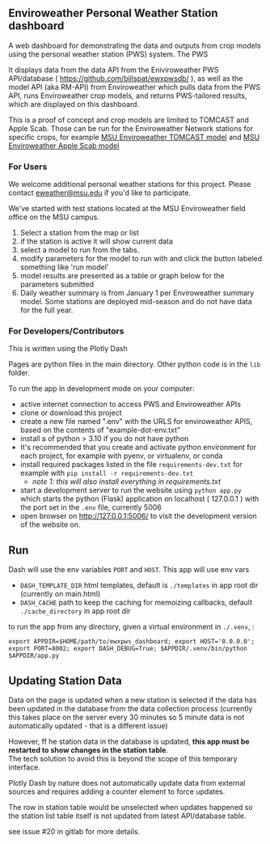## Enviroweather Personal Weather Station dashboard

A web dashboard for demonstrating the data and outputs from crop models using the personal weather station (PWS) system.  The PWS 

It displays data from the data API from the Eniviroweather PWS API/database ( https://github.com/billspat/ewxpwsdb/ ), as well as the model API (aka RM-API) from Enviroweather which pulls data from the PWS API, runs Enviroweather crop models, and returns PWS-tailored results, which are displayed on this dashboard. 

This is a proof of concept and crop models are limited to TOMCAST and Apple Scab. Those can be run for the Enviroweather Network stations for specific crops, 
for example [MSU Enviroweather TOMCAST model](https://enviroweather.msu.edu/crops/otherVeg/tomcast) and [MSU Enviroweather Apple Scab model](https://enviroweather.msu.edu/crops/apple/applescab)

### For Users

We welcome additional personal weather stations for this project.  Please contact eweather@msu.edu if you'd like to participate.  

We've started with test stations located at the MSU Enviroweather field office on the MSU campus.  

1. Select a station from the map or list
2. if the station is active it will show current data
3. select a model to run from the tabs.  
4. modify parameters for the model to run with and click the button labeled something like 'run model'
5. model results are presented as a table or graph below for the parameters submitted
6. Daily weather summary is from January 1 per Enviroweather summary model.  Some stations are deployed mid-season and do not have data for the full year. 

### For Developers/Contributors

This is written using the Plotly Dash  

Pages are python files in the main directory.   Other python code is in the `lib` folder. 

To run the app in development mode on your computer: 

- active internet connection to access PWS and Enviroweather APIs
- clone or download this project
- create a new file named ".env" with the URLS for enviroweather APIS, based on the contents of "example-dot-env.txt"  
- install a of python  > 3.10 if you do not have python
- It's recommended that you create and activate python environment for each project, for example with pyenv, or virtualenv, or conda
- install required packages listed in the file `requirements-dev.txt` for example with `pip install -r requirements-dev.txt`
  - *note 1: this will also install everything in requirements.txt*
- start a development server to run the website using `python app.py` which starts the python (Flask) application on 
  localhost ( 127.0.0.1 ) with the port set in the `.env` file, currently 5006
- open browser on http://127.0.0.1:5006/ to visit the development version of the website on.    


## Run

Dash will use the env variables `PORT` and `HOST`.  This app will use env vars 

- `DASH_TEMPLATE_DIR` html templates, default is `./templates` in app root dir (currently on main.html)
- `DASH_CACHE` path to keep the caching for memoizing callbacks, default `./cache_directory` in app root dir

to run the app from any directory, given a virtual environment in `./.venv`, :

```
export APPDIR=$HOME/path/to/ewxpws_dashboard; export HOST='0.0.0.0'; export PORT=8002; export DASH_DEBUG=True; $APPDIR/.venv/bin/python $APPDIR/app.py
```

## Updating Station Data

Data on the page is updated when a new station is selected if the data has 
been updated in the database from the data collection process (currently this 
takes place on the server every 30 minutes so 5 minute data is not automatically 
updated  - that is a different issue)

However, ff he station data in the database is updated, **this app must be restarted to 
show changes in the station table**.   
The tech solution to avoid this is beyond the scope of this
temporary interface. 

Plotly Dash by nature does not automatically update data from external sources
and requires adding a counter element to force updates. 

The row in station table would be unselected when updates happened so the 
station list table itself is not updated from latest API/database table. 

see issue #20 in gitlab for more details.  
